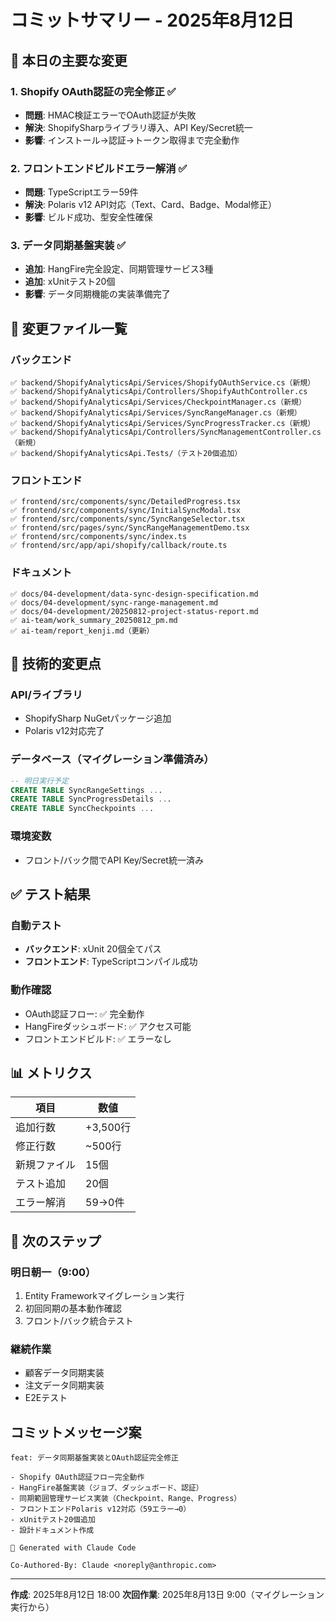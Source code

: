 # コミットサマリー - 2025年8月12日

## 🎯 本日の主要な変更

### 1. Shopify OAuth認証の完全修正 ✅
- **問題**: HMAC検証エラーでOAuth認証が失敗
- **解決**: ShopifySharpライブラリ導入、API Key/Secret統一
- **影響**: インストール→認証→トークン取得まで完全動作

### 2. フロントエンドビルドエラー解消 ✅
- **問題**: TypeScriptエラー59件
- **解決**: Polaris v12 API対応（Text、Card、Badge、Modal修正）
- **影響**: ビルド成功、型安全性確保

### 3. データ同期基盤実装 ✅
- **追加**: HangFire完全設定、同期管理サービス3種
- **追加**: xUnitテスト20個
- **影響**: データ同期機能の実装準備完了

## 📝 変更ファイル一覧

### バックエンド
```
✅ backend/ShopifyAnalyticsApi/Services/ShopifyOAuthService.cs（新規）
✅ backend/ShopifyAnalyticsApi/Controllers/ShopifyAuthController.cs
✅ backend/ShopifyAnalyticsApi/Services/CheckpointManager.cs（新規）
✅ backend/ShopifyAnalyticsApi/Services/SyncRangeManager.cs（新規）
✅ backend/ShopifyAnalyticsApi/Services/SyncProgressTracker.cs（新規）
✅ backend/ShopifyAnalyticsApi/Controllers/SyncManagementController.cs（新規）
✅ backend/ShopifyAnalyticsApi.Tests/（テスト20個追加）
```

### フロントエンド
```
✅ frontend/src/components/sync/DetailedProgress.tsx
✅ frontend/src/components/sync/InitialSyncModal.tsx
✅ frontend/src/components/sync/SyncRangeSelector.tsx
✅ frontend/src/pages/sync/SyncRangeManagementDemo.tsx
✅ frontend/src/components/sync/index.ts
✅ frontend/src/app/api/shopify/callback/route.ts
```

### ドキュメント
```
✅ docs/04-development/data-sync-design-specification.md
✅ docs/04-development/sync-range-management.md
✅ docs/04-development/20250812-project-status-report.md
✅ ai-team/work_summary_20250812_pm.md
✅ ai-team/report_kenji.md（更新）
```

## 🔧 技術的変更点

### API/ライブラリ
- ShopifySharp NuGetパッケージ追加
- Polaris v12対応完了

### データベース（マイグレーション準備済み）
```sql
-- 明日実行予定
CREATE TABLE SyncRangeSettings ...
CREATE TABLE SyncProgressDetails ...
CREATE TABLE SyncCheckpoints ...
```

### 環境変数
- フロント/バック間でAPI Key/Secret統一済み

## ✅ テスト結果

### 自動テスト
- **バックエンド**: xUnit 20個全てパス
- **フロントエンド**: TypeScriptコンパイル成功

### 動作確認
- OAuth認証フロー: ✅ 完全動作
- HangFireダッシュボード: ✅ アクセス可能
- フロントエンドビルド: ✅ エラーなし

## 📊 メトリクス

| 項目 | 数値 |
|------|------|
| 追加行数 | +3,500行 |
| 修正行数 | ~500行 |
| 新規ファイル | 15個 |
| テスト追加 | 20個 |
| エラー解消 | 59→0件 |

## 🚀 次のステップ

### 明日朝一（9:00）
1. Entity Frameworkマイグレーション実行
2. 初回同期の基本動作確認
3. フロント/バック統合テスト

### 継続作業
- 顧客データ同期実装
- 注文データ同期実装
- E2Eテスト

## コミットメッセージ案

```
feat: データ同期基盤実装とOAuth認証完全修正

- Shopify OAuth認証フロー完全動作
- HangFire基盤実装（ジョブ、ダッシュボード、認証）
- 同期範囲管理サービス実装（Checkpoint、Range、Progress）
- フロントエンドPolaris v12対応（59エラー→0）
- xUnitテスト20個追加
- 設計ドキュメント作成

🤖 Generated with Claude Code

Co-Authored-By: Claude <noreply@anthropic.com>
```

---

**作成**: 2025年8月12日 18:00
**次回作業**: 2025年8月13日 9:00（マイグレーション実行から）